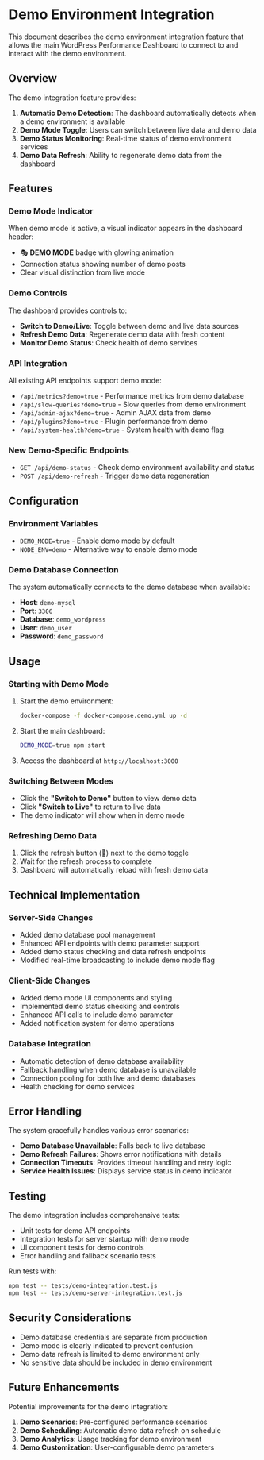 # Demo Environment Integration

This document describes the demo environment integration feature that allows the main WordPress Performance Dashboard to connect to and interact with the demo environment.

## Overview

The demo integration feature provides:

1. **Automatic Demo Detection**: The dashboard automatically detects when a demo environment is available
2. **Demo Mode Toggle**: Users can switch between live data and demo data
3. **Demo Status Monitoring**: Real-time status of demo environment services
4. **Demo Data Refresh**: Ability to regenerate demo data from the dashboard

## Features

### Demo Mode Indicator

When demo mode is active, a visual indicator appears in the dashboard header:
- 🎭 **DEMO MODE** badge with glowing animation
- Connection status showing number of demo posts
- Clear visual distinction from live mode

### Demo Controls

The dashboard provides controls to:
- **Switch to Demo/Live**: Toggle between demo and live data sources
- **Refresh Demo Data**: Regenerate demo data with fresh content
- **Monitor Demo Status**: Check health of demo services

### API Integration

All existing API endpoints support demo mode:
- `/api/metrics?demo=true` - Performance metrics from demo database
- `/api/slow-queries?demo=true` - Slow queries from demo environment
- `/api/admin-ajax?demo=true` - Admin AJAX data from demo
- `/api/plugins?demo=true` - Plugin performance from demo
- `/api/system-health?demo=true` - System health with demo flag

### New Demo-Specific Endpoints

- `GET /api/demo-status` - Check demo environment availability and status
- `POST /api/demo-refresh` - Trigger demo data regeneration

## Configuration

### Environment Variables

- `DEMO_MODE=true` - Enable demo mode by default
- `NODE_ENV=demo` - Alternative way to enable demo mode

### Demo Database Connection

The system automatically connects to the demo database when available:
- **Host**: `demo-mysql`
- **Port**: `3306`
- **Database**: `demo_wordpress`
- **User**: `demo_user`
- **Password**: `demo_password`

## Usage

### Starting with Demo Mode

1. Start the demo environment:
   ```bash
   docker-compose -f docker-compose.demo.yml up -d
   ```

2. Start the main dashboard:
   ```bash
   DEMO_MODE=true npm start
   ```

3. Access the dashboard at `http://localhost:3000`

### Switching Between Modes

- Click the **"Switch to Demo"** button to view demo data
- Click **"Switch to Live"** to return to live data
- The demo indicator will show when in demo mode

### Refreshing Demo Data

1. Click the refresh button (🔄) next to the demo toggle
2. Wait for the refresh process to complete
3. Dashboard will automatically reload with fresh demo data

## Technical Implementation

### Server-Side Changes

- Added demo database pool management
- Enhanced API endpoints with demo parameter support
- Added demo status checking and data refresh endpoints
- Modified real-time broadcasting to include demo mode flag

### Client-Side Changes

- Added demo mode UI components and styling
- Implemented demo status checking and controls
- Enhanced API calls to include demo parameter
- Added notification system for demo operations

### Database Integration

- Automatic detection of demo database availability
- Fallback handling when demo database is unavailable
- Connection pooling for both live and demo databases
- Health checking for demo services

## Error Handling

The system gracefully handles various error scenarios:

- **Demo Database Unavailable**: Falls back to live database
- **Demo Refresh Failures**: Shows error notifications with details
- **Connection Timeouts**: Provides timeout handling and retry logic
- **Service Health Issues**: Displays service status in demo indicator

## Testing

The demo integration includes comprehensive tests:

- Unit tests for demo API endpoints
- Integration tests for server startup with demo mode
- UI component tests for demo controls
- Error handling and fallback scenario tests

Run tests with:
```bash
npm test -- tests/demo-integration.test.js
npm test -- tests/demo-server-integration.test.js
```

## Security Considerations

- Demo database credentials are separate from production
- Demo mode is clearly indicated to prevent confusion
- Demo data refresh is limited to demo environment only
- No sensitive data should be included in demo environment

## Future Enhancements

Potential improvements for the demo integration:

1. **Demo Scenarios**: Pre-configured performance scenarios
2. **Demo Scheduling**: Automatic demo data refresh on schedule
3. **Demo Analytics**: Usage tracking for demo environment
4. **Demo Customization**: User-configurable demo parameters
